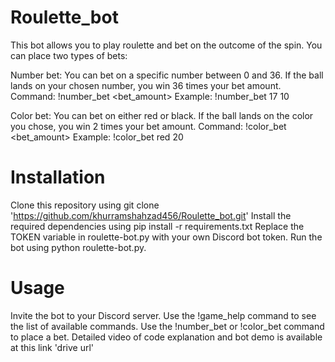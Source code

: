 # Roulette_bot
This bot allows you to play roulette and bet on the outcome of the spin. You can place two types of bets:

Number bet: You can bet on a specific number between 0 and 36. If the ball lands on your chosen number, you win 36 times your bet amount.
Command: !number_bet <number> <bet_amount>
Example: !number_bet 17 10

Color bet: You can bet on either red or black. If the ball lands on the color you chose, you win 2 times your bet amount.
Command: !color_bet <color> <bet_amount>
Example: !color_bet red 20

# Installation
Clone this repository using git clone 'https://github.com/khurramshahzad456/Roulette_bot.git'
Install the required dependencies using pip install -r requirements.txt
Replace the TOKEN variable in roulette-bot.py with your own Discord bot token.
Run the bot using python roulette-bot.py.

# Usage
Invite the bot to your Discord server.
Use the !game_help command to see the list of available commands.
Use the !number_bet or !color_bet command to place a bet.
Detailed video of code explanation and bot demo is available at this link 'drive url'
